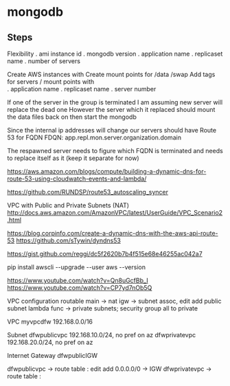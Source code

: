 # mongodb

## Steps

Flexibility
. ami instance id 
. mongodb version 
. application name
. replicaset name
. number of servers 

Create AWS instances with
Create mount points for /data /swap 
Add tags for servers / mount points with  
. application name
. replicaset name
. server number 

If one of the server in the group is terminated
I am assuming new server will replace the dead one
However the server which it replaced should mount the data files back on 
then start the mongodb 

Since the internal ip addresses will change our servers should have Route 53 for FQDN 
FDQN: app.repl.mon.server.organization.domain

The respawned server needs to figure which FQDN is terminated and needs to replace itself as it (keep it separate  for now)


https://aws.amazon.com/blogs/compute/building-a-dynamic-dns-for-route-53-using-cloudwatch-events-and-lambda/

https://github.com/RUNDSP/route53_autoscaling_syncer


VPC with Public and Private Subnets (NAT)
http://docs.aws.amazon.com/AmazonVPC/latest/UserGuide/VPC_Scenario2.html

https://blog.corpinfo.com/create-a-dynamic-dns-with-the-aws-api-route-53
https://github.com/sTywin/dyndns53

https://gist.github.com/reggi/dc5f2620b7b4f515e68e46255ac042a7

pip install awscli --upgrade --user
aws --version


https://www.youtube.com/watch?v=Qn8uGcfBb_I
https://www.youtube.com/watch?v=CP7yd7nOb5Q

VPC configuration 
routable 
main -> nat 
igw -> subnet assoc, edit add public subnet 
lambda func -> private subnets; security group all to private 


VPC
myvpcdfw 192.168.0.0/16

Subnet
dfwpublicvpc 192.168.10.0/24, no pref on az
dfwprivatevpc 192.168.20.0/24, no pref on az

Internet Gateway
dfwpublicIGW

dfwpublicvpc -> route table : edit add 0.0.0.0/0 -> IGW 
dfwprivatevpc -> route table : 

